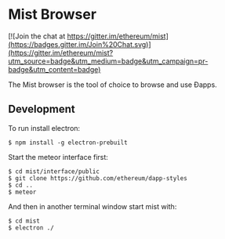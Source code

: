 # Mist Browser

[![Join the chat at https://gitter.im/ethereum/mist](https://badges.gitter.im/Join%20Chat.svg)](https://gitter.im/ethereum/mist?utm_source=badge&utm_medium=badge&utm_campaign=pr-badge&utm_content=badge)

The Mist browser is the tool of choice to browse and use Ðapps.


## Development

To run install electron:

    $ npm install -g electron-prebuilt

Start the meteor interface first:

    $ cd mist/interface/public
    $ git clone https://github.com/ethereum/dapp-styles
    $ cd ..
    $ meteor

And then in another terminal window start mist with:

    $ cd mist
    $ electron ./